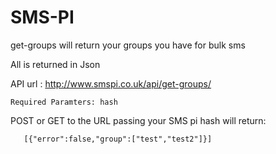 SMS-PI
======

get-groups will return your groups you have for bulk sms

All is returned in Json

API url : http://www.smspi.co.uk/api/get-groups/
```
Required Paramters: hash
```
POST or GET to the URL passing your SMS pi hash will return:

```
   [{"error":false,"group":["test","test2"]}]
```

